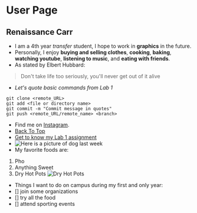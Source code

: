 # User Page #
## Renaissance Carr ##
- I am a 4th year *transfer* student, I hope to work in **graphics** in the future.
- Personally, I enjoy **buying and selling clothes**, **cooking**, **baking**, **watching youtube**, **listening to music**, and **eating with friends**.
- As stated by Elbert Hubbard:
 > Don't take life too seriously, you'll never get out of it alive
- *Let's quote basic commands from Lab 1*
```
git clone <remote_URL>
git add <file or directory name>
git commit -m "Commit message in quotes"
git push <remote_URL/remote_name> <branch>
```
- Find me on [Instagram](https://instagram.com/renaissancejlc).
- [Back To Top](#User-Page)
- [Get to know my Lab 1 assignment](README.md)
- ![Here is a picture of dog last week](https://drive.google.com/file/d/1-hHm6HwdeEq_LEzH8FL_kXoviyLwPp5a/view?usp=sharing)
- My favorite foods are:
1. Pho
2. Anything Sweet
3. Dry Hot Pots 
   ![Dry Hot Pots](https://media-cdn.tripadvisor.com/media/photo-p/0c/14/a8/48/photo0jpg.jpg)
- Things I want to do on campus during my first and only year:
- [] join some organizations
- [] try all the food
- [] attend sporting events


